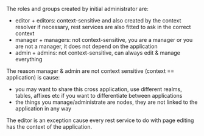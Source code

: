 The roles and groups created by initial administrator are:

- editor + editors: context-sensitive and also created by the context resolver if necessary, rest services are also fitted to ask in the correct context
- manager + managers: not context-sensitive, you are a manager or you are not a manager, it does not depend on the application
- admin + admins: not context-sensitive, can always edit & manage everything

The reason manager & admin are not context sensitive (context == application) is cause:

- you may want to share this cross application, use different realms, tables, affixes etc if you want to differentiate between applications
- the things you manage/administrate are nodes, they are not linked to the application in any way

The editor is an exception cause every rest service to do with page editing has the context of the application.